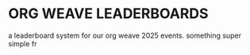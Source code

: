 # ORG WEAVE LEADERBOARDS

a leaderboard system for our org weave 2025 events.
something super simple fr
